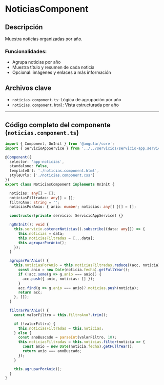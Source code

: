 # NoticiasComponent

## Descripción

Muestra noticias organizadas por año.

### Funcionalidades:
- Agrupa noticias por año
- Muestra título y resumen de cada noticia
- Opcional: imágenes y enlaces a más información

## Archivos clave

- `noticias.component.ts`: Lógica de agrupación por año
- `noticias.component.html`: Vista estructurada por año

---

## Código completo del componente (`noticias.component.ts`)

```ts
import { Component, OnInit } from '@angular/core';
import { ServicioAppService } from '../../servicios/servicio-app.service';

@Component({
  selector: 'app-noticias',
  standalone: false,
  templateUrl: './noticias.component.html',
  styleUrls: ['./noticias.component.css']
})
export class NoticiasComponent implements OnInit {

  noticias: any[] = [];
  noticiasFiltradas: any[] = [];
  filtroAno: string = '';
  noticiasPorAnio: { anio: number; noticias: any[] }[] = [];

  constructor(private servicio: ServicioAppService) {}

  ngOnInit(): void {
    this.servicio.obtenerNoticias().subscribe((data: any[]) => {
      this.noticias = data;
      this.noticiasFiltradas = [...data];
      this.agruparPorAnio();
    });
  }

  agruparPorAnio() {
    this.noticiasPorAnio = this.noticiasFiltradas.reduce((acc, noticia) => {
      const anio = new Date(noticia.fecha).getFullYear();
      if (!acc.some(g => g.anio === anio)) {
        acc.push({ anio, noticias: [] });
      }
      acc.find(g => g.anio === anio)?.noticias.push(noticia);
      return acc;
    }, []);
  }

  filtrarPorAnio() {
    const valorFiltro = this.filtroAno?.trim();

    if (!valorFiltro) {
      this.noticiasFiltradas = this.noticias;
    } else {
      const anoBuscado = parseInt(valorFiltro, 10);
      this.noticiasFiltradas = this.noticias.filter(noticia => {
        const anio = new Date(noticia.fecha).getFullYear();
        return anio === anoBuscado;
      });
    }

    this.agruparPorAnio();
  }
}